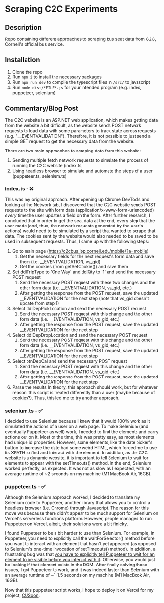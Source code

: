 # Scraping C2C Experiments

## Description
Repo containing different approaches to scraping bus seat data from C2C, Cornell's official bus service.

## Installation
1. Clone the repo
2. Run `npm i` to install the necessary packages
3. Run `npm run dev` to compile the typescript files in `/src/` to javascript
4. Run `node dist/*FILE*.js` for your intended program (e.g. index, puppeteer, selenium)

## Commentary/Blog Post

The C2C website is an ASP.NET web application, which makes getting data from the website a bit difficult, as the website sends POST network requests to load data with some parameters to track state across requests (e.g. "__EVENTVALIDATION"). Therefore, it is not possible to just send a simple GET request to get the necessary data from the website. 

There are two main approaches to scraping data from this website:
1. Sending multiple fetch network requests to simulate the process of running the C2C website (index.ts)
2. Using headless browser to simulate and automate the steps of a user (puppeteer.ts, selenium.ts)

### index.ts - ❌
This was my original approach. After opening up Chrome DevTools and looking at the Network tab, I discovered that the C2C website sends POST requests to the site with form data (application/x-www-form-urlencoded) *every* time the user updates a field on the form. After further research, I concluded that in order to get the seat data at the end, every step that the user made (and, thus, the network requests generated by the user's actions) would need to be simulated by a script that wanted to scrape that data. The cookies sent by the website would also needed to be saved to be used in subsequent requests. Thus, I came up with the following steps:
1. Go to main page (https://c2cbus.ipp.cornell.edu/mobile/?a=mobile)
    1. Get the necessary fields for the next request's form data and save them (i.e. __EVENTVALIDATION, vs_gid)
    2. Get the cookies (from getSetCookie()) and save them
2. Set ddlTripType to 'One Way' and ddlQty to '1' and send the necessary POST request
    1. Send the necessary POST request with these two changes and the other form data (i.e. __EVENTVALIDATION, vs_gid, etc.)
    2. After getting the response from the POST request, save the updated __EVENTVALIDATION for the next step (note that vs_gid doesn't update from step 1)
3. Select ddlDepPickLocation and send the necessary POST request
    1. Send the necessary POST request with this change and the other form data (i.e. __EVENTVALIDATION, vs_gid, etc.)
    2. After getting the response from the POST request, save the updated __EVENTVALIDATION for the next step
4. Select ddlDepDropLocation and send the necessary POST request
    1. Send the necessary POST request with this change and the other form data (i.e. __EVENTVALIDATION, vs_gid, etc.)
    2. After getting the response from the POST request, save the updated __EVENTVALIDATION for the next step
5. Select btnDepCal and send the necessary POST request
    1. Send the necessary POST request with this change and the other form data (i.e. __EVENTVALIDATION, vs_gid, etc.)
    2. After getting the response from the POST request, save the updated __EVENTVALIDATION for the next step
6. Parse the results
In theory, this approach should work, but for whatever reason, this script is treated differently than a user (maybe because of cookies?). Thus, this led me to try another approach.

### selenium.ts - ✅
I decided to use Selenium because I knew that it would 100% work as it simulated the actions of a user on a web page. To make Selenium (and eventually Puppeteer as well) work, I needed to find the elements and carry actions out on it. Most of the time, this was pretty easy, as most elements had unique id properties. However, some elements, like the date picker's button to increase the date had some weird HTML, which forced me to use its XPATH to find and interact with the element. In addition, as the C2C website is a dynamic website, it is important to tell Selenium to wait for elements to appear with the setTimeouts() method. In the end, Selenium worked perfectly, as expected. It was not as slow as I expected, with an average runtime of ~2 seconds on my machine (M1 MacBook Air, 16GB).

### puppeteer.ts - ✅
Although the Selenium approach worked, I decided to translate my Selenium code to Puppeteer, another library that allows you to control a headless browser (i.e. Chrome) through Javascript. The reason for this move was because there didn't appear to be much support for Selenium on Vercel's serverless functions platform. However, people managed to run Puppeteer on Vercel, albeit, their solutions were a bit finicky. 

I found Puppeteer to be a bit harder to use than Selenium. For example, in Puppeteer, you need to explicitly call the waitForSelector() method before you want to interact with an element that hasn't yet appeared (as opposed to Selenium's one-time invocation of setTimeouts() method). In addition, a frustrating bug was that [you have to explicitly tell Puppeteer to wait for an element to be visible before you interact with it](https://stackoverflow.com/a/55212494). Otherwise, you would just be looking if that element exists in the DOM. After finally solving those issues, I got Puppeteer to work, and it was indeed faster than Selenium with an average runtime of ~1-1.5 seconds on my machine (M1 MacBook Air, 16GB).

Now that this puppeteer script works, I hope to deploy it on Vercel for my project, [CUSoon](https://cusoon.vercel.app).